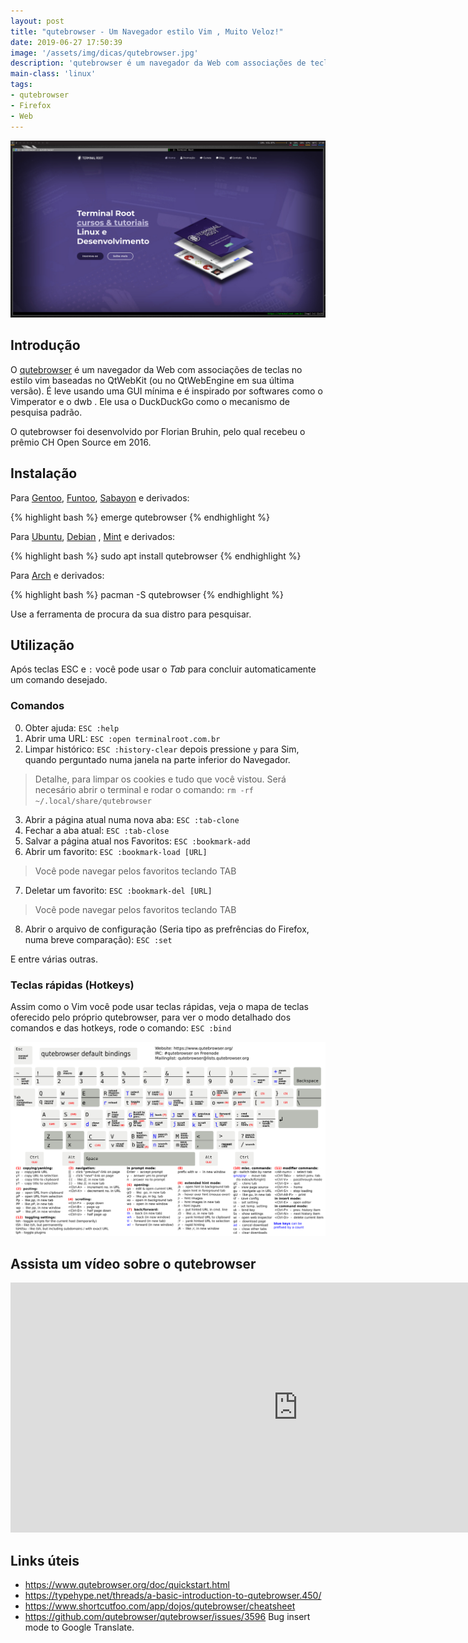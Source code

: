 ```yaml
---
layout: post
title: "qutebrowser - Um Navegador estilo Vim , Muito Veloz!"
date: 2019-06-27 17:50:39
image: '/assets/img/dicas/qutebrowser.jpg'
description: 'qutebrowser é um navegador da Web com associações de teclas no estilo vim baseadas no QtWebKit'
main-class: 'linux'
tags:
- qutebrowser
- Firefox
- Web
---
```


![qutebrowser - Um Navegador estilo Vim , Muito Veloz!](/assets/img/dicas/qutebrowser.jpg)

## Introdução

O [qutebrowser](https://qutebrowser.org/) é um navegador da Web com associações de teclas no estilo vim baseadas no QtWebKit (ou no QtWebEngine em sua última versão). É leve usando uma GUI mínima e é inspirado por softwares como o Vimperator e o dwb . Ele usa o DuckDuckGo como o mecanismo de pesquisa padrão.

O qutebrowser foi desenvolvido por Florian Bruhin, pelo qual recebeu o prêmio CH Open Source em 2016.

## Instalação

Para [Gentoo](http://cse.google.com.br/cse?cx=004473188612396442360:qs2ekmnkweq&q=Gentoo), [Funtoo](http://cse.google.com.br/cse?cx=004473188612396442360:qs2ekmnkweq&q=Funtoo), [Sabayon](https://terminalroot.com.br/2018/02/como-instalar-o-sabayon-um-gentoo-facil.html) e derivados:

{% highlight bash %}
emerge qutebrowser
{% endhighlight %}

Para [Ubuntu](http://cse.google.com.br/cse?cx=004473188612396442360:qs2ekmnkweq&q=Ubuntu), [Debian](http://cse.google.com.br/cse?cx=004473188612396442360:qs2ekmnkweq&q=Debian) , [Mint](http://cse.google.com.br/cse?cx=004473188612396442360:qs2ekmnkweq&q=Mint) e derivados:

{% highlight bash %}
sudo apt install qutebrowser
{% endhighlight %}

Para [Arch](http://cse.google.com.br/cse?cx=004473188612396442360:qs2ekmnkweq&q=Arch) e derivados:

{% highlight bash %}
pacman -S qutebrowser
{% endhighlight %}

Use a ferramenta de procura da sua distro para pesquisar.

<script async src="https://pagead2.googlesyndication.com/pagead/js/adsbygoogle.js"></script>
<!-- Informat -->
<ins class="adsbygoogle"
     style="display:block"
     data-ad-client="ca-pub-2838251107855362"
     data-ad-slot="2327980059"
     data-ad-format="auto"
     data-full-width-responsive="true"></ins>
<script>
(adsbygoogle = window.adsbygoogle || []).push({});
</script>

## Utilização

Após teclas ESC e `:` você pode usar o *Tab* para concluir automaticamente um comando desejado.

### Comandos

0. Obter ajuda: `ESC :help`
1. Abrir uma URL:  `ESC :open terminalroot.com.br`
2. Limpar histórico: `ESC :history-clear` depois pressione `y` para Sim, quando perguntado numa janela na parte inferior do Navegador.
> Detalhe, para limpar os cookies e tudo que você vistou. Será necesário abrir o terminal e rodar o comando: `rm -rf ~/.local/share/qutebrowser`
3. Abrir a página atual numa nova aba: `ESC :tab-clone`
4. Fechar a aba atual: `ESC :tab-close`
5. Salvar a página atual nos Favoritos: `ESC :bookmark-add`
6. Abrir um favorito: `ESC :bookmark-load [URL]`
> Você pode navegar pelos favoritos teclando TAB
7. Deletar um favorito: `ESC :bookmark-del [URL]`
> Você pode navegar pelos favoritos teclando TAB
8. Abrir o arquivo de configuração (Seria tipo as prefrências do Firefox, numa breve comparação): `ESC :set`

E entre várias outras.


### Teclas rápidas (Hotkeys)

Assim como o Vim você pode usar teclas rápidas, veja o mapa de teclas oferecido pelo próprio qutebrowser, para ver o modo detalhado dos comandos e das hotkeys, rode o comando: `ESC :bind`

![Keybinds qutebrowser](https://raw.githubusercontent.com/qutebrowser/qutebrowser/master/doc/img/cheatsheet-big.png)

## Assista um vídeo sobre o qutebrowser

<iframe width="920" height="400" src="https://www.youtube.com/embed/K4e6V8FC39Y" frameborder="0" allow="accelerometer; autoplay; encrypted-media; gyroscope; picture-in-picture" allowfullscreen></iframe>

## Links úteis

+ <https://www.qutebrowser.org/doc/quickstart.html>
+ <https://typehype.net/threads/a-basic-introduction-to-qutebrowser.450/>
+ <https://www.shortcutfoo.com/app/dojos/qutebrowser/cheatsheet>
+ <https://github.com/qutebrowser/qutebrowser/issues/3596> Bug insert mode to Google Translate.

